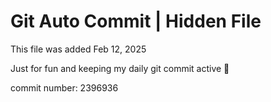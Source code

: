 # Git Auto Commit | Hidden File

This file was added Feb 12, 2025

Just for fun and keeping my daily git commit active 🤪

commit number: 2396936
